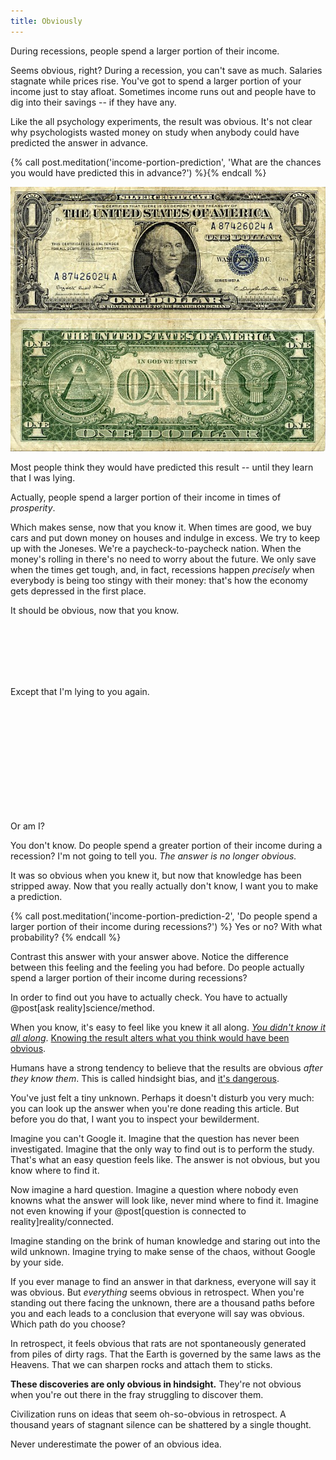 ```yaml
---
title: Obviously
---
```

During recessions, people spend a larger portion of their income.

Seems obvious, right? During a recession, you can't save as much. Salaries stagnate while prices rise. You've got to spend a larger portion of your income just to stay afloat. Sometimes income runs out and people have to dig into their savings -- if they have any.

Like the all psychology experiments, the result was obvious. It's not clear why psychologists wasted money on study when anybody could have predicted the answer in advance.

{% call post.meditation('income-portion-prediction', 'What are the chances you would have predicted this in advance?') %}{% endcall %}

![Dollar](/images/dollar.jpg)

Most people think they would have predicted this result -- until they learn that I was lying.

Actually, people spend a larger portion of their income in times of *prosperity*.

Which makes sense, now that you know it. When times are good, we buy cars and put down money on houses and indulge in excess. We try to keep up with the Joneses. We're a paycheck-to-paycheck nation. When the money's rolling in there's no need to worry about the future. We only save when the times get tough, and, in fact, recessions happen *precisely* when everybody is being too stingy with their money: that's how the economy gets depressed in the first place.

It should be obvious, now that you know.

<br/>
<br/>
<br/>
<br/>
<br/>

Except that I'm lying to you again.

<br/>
<br/>
<br/>
<br/>
<br/>
<br/>
<br/>
<br/>
<br/>
<br/>

Or am I?

You don't know. Do people spend a greater portion of their income during a recession? I'm not going to tell you. *The answer is no longer obvious.*

It was so obvious when you knew it, but now that knowledge has been stripped away. Now that you really actually don't know, I want you to make a prediction.

{% call post.meditation('income-portion-prediction-2', 'Do people spend a larger portion of their income during recessions?') %}
Yes or no? With what probability?
{% endcall %}

Contrast this answer with your answer above. Notice the difference between this feeling and the feeling you had before. Do people actually spend a larger portion of their income during recessions?

In order to find out you have to actually check. You have to actually @post[ask reality]science/method.

When you know, it's easy to feel like you knew it all along. [*You didn't know it all along*](http://csml.som.ohio-state.edu/Music829C/hindsight.bias.html). [Knowing the result alters what you think would have been obvious](http://lesswrong.com/lw/il/hindsight_bias/).

Humans have a strong tendency to believe that the results are obvious *after they know them*. This is called hindsight bias, and [it's dangerous](http://lesswrong.com/lw/im/hindsight_devalues_science/).

You've just felt a tiny unknown. Perhaps it doesn't disturb you very much: you can look up the answer when you're done reading this article. But before you do that, I want you to inspect your bewilderment.

Imagine you can't Google it. Imagine that the question has never been investigated. Imagine that the only way to find out is to perform the study. That's what an easy question feels like. The answer is not obvious, but you know where to find it.

Now imagine a hard question. Imagine a question where nobody even knowns what the answer will look like, never mind where to find it. Imagine not even knowing if your @post[question is connected to reality]reality/connected.

Imagine standing on the brink of human knowledge and staring out into the wild unknown. Imagine trying to make sense of the chaos, without Google by your side.

If you ever manage to find an answer in that darkness, everyone will say it was obvious. But *everything* seems obvious in retrospect. When you're standing out there facing the unknown, there are a thousand paths before you and each leads to a conclusion that everyone will say was obvious. Which path do you choose?

In retrospect, it feels obvious that rats are not spontaneously generated from piles of dirty rags. That the Earth is governed by the same laws as the Heavens. That we can sharpen rocks and attach them to sticks.

__These discoveries are only obvious in hindsight.__ They're not obvious when you're out there in the fray struggling to discover them.

Civilization runs on ideas that seem oh-so-obvious in retrospect. A thousand years of stagnant silence can be shattered by a single thought.

Never underestimate the power of an obvious idea.
